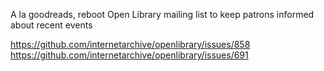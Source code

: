 A la goodreads, reboot Open Library mailing list to keep patrons informed about recent events

https://github.com/internetarchive/openlibrary/issues/858
https://github.com/internetarchive/openlibrary/issues/691